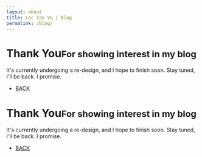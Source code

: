 ```yaml
---
layout: about
title: Loc Tan Vo | Blog
permalink: /blog/
---
```


<div class="row full-height">
  <div class="col-xs-6 text-center text-area more hidden-xs">
    <div class="content-wrapper">
      <h1>Thank You<small>For showing interest in my blog</small></h1>
      <p>
        It's currently undergoing a re-design, and I hope to finish soon. Stay tuned, I'll be back. I promise.
      </p>
      <nav>
        <ul class="about-nav">
          <li><a href="/">BACK</a></li>
        </ul>
      </nav>
    </div>
  </div>
</div>
<div class="visible-xs">
  <div class="text-center text-area intro">
    <h1>Thank You<small>For showing interest in my blog</small></h1>
      <p>
        It's currently undergoing a re-design, and I hope to finish soon. Stay tuned, I'll be back. I promise.
      </p>
      <nav>
        <ul class="about-nav">
          <li><a href="/">BACK</a></li>
        </ul>
      </nav>
  </div>
</div>


<!--   <h1 class="page-heading">Posts</h1>

  <ul class="post-list">
    {% for post in site.posts %}
      <li>
        <span class="post-meta">{{ post.date | date: "%b %-d, %Y" }}</span>

        <h2>
          <a class="post-link" href="{{ post.url | prepend: site.baseurl }}">{{ post.title }}</a>
        </h2>
      </li>
    {% endfor %}
  </ul>

  <p class="rss-subscribe">subscribe <a href="{{ "/feed.xml" | prepend: site.baseurl }}">via RSS</a></p>
 -->